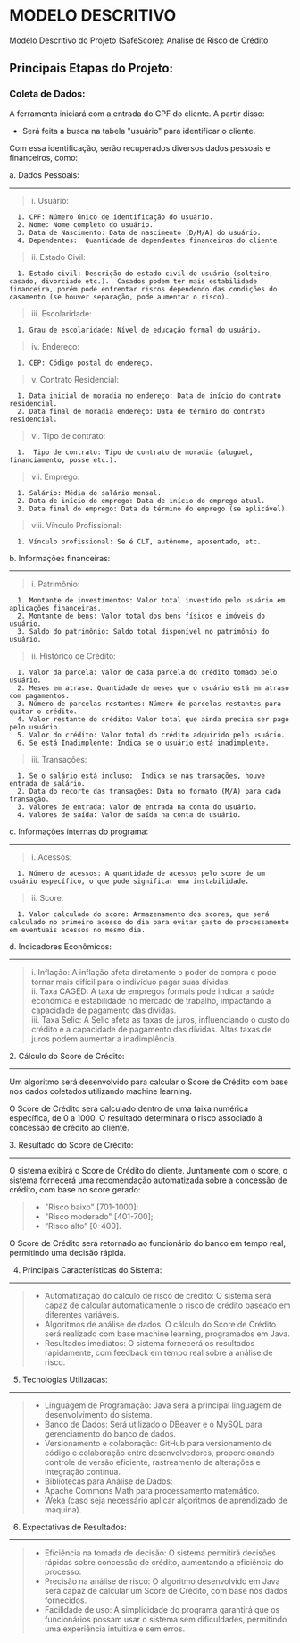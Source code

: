 # **MODELO DESCRITIVO**

Modelo Descritivo do Projeto (SafeScore): Análise de Risco de Crédito

## Principais Etapas do Projeto:

### Coleta de Dados:

A ferramenta iniciará com a entrada do CPF do cliente. A partir disso:

- Será feita a busca na tabela "usuário" para identificar o cliente.

Com essa identificação, serão recuperados diversos dados pessoais e financeiros, como:

a. Dados Pessoais:  

---
  > i. Usuário:
> 
      1. CPF: Número único de identificação do usuário.  
      2. Nome: Nome completo do usuário.  
      3. Data de Nascimento: Data de nascimento (D/M/A) do usuário.  
      4. Dependentes:  Quantidade de dependentes financeiros do cliente.
     
   > ii. Estado Civil:
> 
      1. Estado civil: Descrição do estado civil do usuário (solteiro, casado, divorciado etc.).  Casados podem ter mais estabilidade financeira, porém pode enfrentar riscos dependendo das condições do casamento (se houver separação, pode aumentar o risco).  
   > iii. Escolaridade:
> 
      1. Grau de escolaridade: Nível de educação formal do usuário.  
   > iv. Endereço:
> 
      1. CEP: Código postal do endereço.  
   > v. Contrato Residencial:
> 
      1. Data inicial de moradia no endereço: Data de início do contrato residencial.  
      2. Data final de moradia endereço: Data de término do contrato residencial.  
   > vi. Tipo de contrato:
> 
      1.  Tipo de contrato: Tipo de contrato de moradia (aluguel, financiamento, posse etc.).  
   > vii. Emprego:
> 
      1. Salário: Média do salário mensal.  
      2. Data de início do emprego: Data de início do emprego atual.  
      3. Data final do emprego: Data de término do emprego (se aplicável).  
   > viii. Vínculo Profissional:
> 
      1. Vínculo profissional: Se é CLT, autônomo, aposentado, etc.  
           
b. Informações financeiras:  

---
   > i. Patrimônio:
> 
      1. Montante de investimentos: Valor total investido pelo usuário em aplicações financeiras.  
      2. Montante de bens: Valor total dos bens físicos e imóveis do usuário.  
      3. Saldo do patrimônio: Saldo total disponível no patrimônio do usuário.  
  > ii. Histórico de Crédito:  
> 
      1. Valor da parcela: Valor de cada parcela do crédito tomado pelo usuário.  
      2. Meses em atraso: Quantidade de meses que o usuário está em atraso com pagamentos.  
      3. Número de parcelas restantes: Número de parcelas restantes para quitar o crédito.  
      4. Valor restante do crédito: Valor total que ainda precisa ser pago pelo usuário.  
      5. Valor do crédito: Valor total do crédito adquirido pelo usuário.  
      6. Se está Inadimplente: Indica se o usuário está inadimplente.  
  > iii. Transações:
> 
      1. Se o salário está incluso:  Indica se nas transações, houve entrada de salário.  
      2. Data do recorte das transações: Data no formato (M/A) para cada transação.  
      3. Valores de entrada: Valor de entrada na conta do usuário.  
      4. Valores de saída: Valor de saída na conta do usuário.  
c. Informações internas do programa:  

---

  > i. Acessos:
> 
      1. Número de acessos: A quantidade de acessos pelo score de um usuário específico, o que pode significar uma instabilidade.  
  > ii. Score:
> 
      1. Valor calculado do score: Armazenamento dos scores, que será calculado no primeiro acesso do dia para evitar gasto de processamento em eventuais acessos no mesmo dia.  
     
d. Indicadores Econômicos:  

---

  > i. Inflação: A inflação afeta diretamente o poder de compra e pode tornar mais difícil para o indivíduo pagar suas dívidas.  
  > ii. Taxa CAGED: A taxa de empregos formais pode indicar a saúde econômica e estabilidade no mercado de trabalho, impactando a capacidade de pagamento das dívidas.  
  > iii. Taxa Selic: A Selic afeta as taxas de juros, influenciando o custo do crédito e a capacidade de pagamento das dívidas. Altas taxas de juros podem aumentar a inadimplência.

2\. Cálculo do Score de Crédito:

---

Um algoritmo será desenvolvido para calcular o Score de Crédito com base nos dados coletados utilizando machine learning.

O Score de Crédito será calculado dentro de uma faixa numérica específica, de 0 a 1000\. O resultado determinará o risco associado à concessão de crédito ao cliente.

3\. Resultado do Score de Crédito:

---

O sistema exibirá o Score de Crédito do cliente. Juntamente com o score, o sistema fornecerá uma recomendação automatizada sobre a concessão de crédito, com base no score gerado:

> * "Risco baixo" \[701-1000\];  
> *  "Risco moderado" \[401-700\];  
> * “Risco alto” \[0-400\].

O Score de Crédito será retornado ao funcionário do banco em tempo real, permitindo uma decisão rápida.

4. Principais Características do Sistema:
   
---

> * Automatização do cálculo de risco de crédito: O sistema será capaz de calcular automaticamente o risco de crédito baseado em diferentes variáveis.  
> * Algoritmos de análise de dados: O cálculo do Score de Crédito será realizado com base machine learning, programados em Java.  
> * Resultados imediatos: O sistema fornecerá os resultados rapidamente, com feedback em tempo real sobre a análise de risco.

5. Tecnologias Utilizadas:

---

> * Linguagem de Programação: Java será a principal linguagem de desenvolvimento do sistema.  
> * Banco de Dados: Será utilizado o DBeaver e o MySQL para gerenciamento do banco de dados.  
> * Versionamento e colaboração: GitHub para versionamento de código e colaboração entre desenvolvedores, proporcionando controle de versão eficiente, rastreamento de alterações e integração contínua.  
> * Bibliotecas para Análise de Dados:  
> *   Apache Commons Math para processamento matemático.  
> *   Weka (caso seja necessário aplicar algoritmos de aprendizado de máquina).

6. Expectativas de Resultados:

---
   
> * Eficiência na tomada de decisão: O sistema permitirá decisões rápidas sobre concessão de crédito, aumentando a eficiência do processo.  
> * Precisão na análise de risco: O algoritmo desenvolvido em Java será capaz de calcular um Score de Crédito, com base nos dados fornecidos.  
> * Facilidade de uso: A simplicidade do programa garantirá que os funcionários possam usar o sistema sem dificuldades, permitindo uma experiência intuitiva e sem erros.

